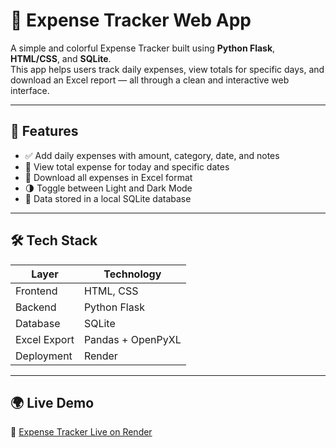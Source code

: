 # 💸 Expense Tracker Web App

A simple and colorful Expense Tracker built using **Python Flask**, **HTML/CSS**, and **SQLite**.  
This app helps users track daily expenses, view totals for specific days, and download an Excel report — all through a clean and interactive web interface.

---

## 🚀 Features

- ✅ Add daily expenses with amount, category, date, and notes
- 📅 View total expense for today and specific dates
- 📁 Download all expenses in Excel format
- 🌗 Toggle between Light and Dark Mode
- 🧾 Data stored in a local SQLite database

---

## 🛠️ Tech Stack

| Layer       | Technology            |
|-------------|------------------------|
| Frontend    | HTML, CSS              |
| Backend     | Python Flask           |
| Database    | SQLite                 |
| Excel Export| Pandas + OpenPyXL      |
| Deployment  | Render                 |

---

## 🌍 Live Demo

🔗 [Expense Tracker Live on Render](https://expensetracker-ft1q.onrender.com)

